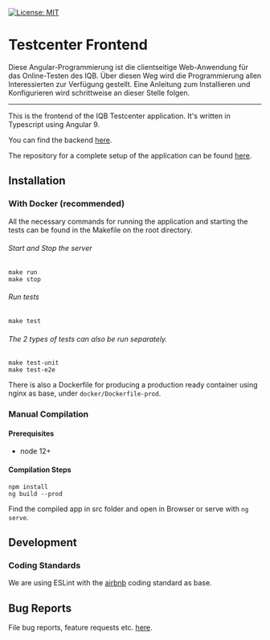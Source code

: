 [![License: MIT](https://img.shields.io/badge/License-MIT-yellow.svg?style=flat-square)](https://opensource.org/licenses/MIT)

# Testcenter Frontend

Diese Angular-Programmierung ist die clientseitige Web-Anwendung für das Online-Testen des IQB. Über diesen Weg wird die Programmierung allen Interessierten zur Verfügung gestellt. Eine Anleitung zum Installieren und Konfigurieren wird schrittweise an dieser Stelle folgen.

***

This is the frontend of the IQB Testcenter application. It's written in Typescript using Angular 9.

You can find the backend [here](https://github.com/iqb-berlin/testcenter-backend).

The repository for a complete setup of the application can be found [here](https://github.com/iqb-berlin/testcenter-setup).


## Installation

### With Docker (recommended)

All the necessary commands for running the application and starting the tests
can be found in the Makefile on the root directory.

###### Start and Stop the server
```
make run
make stop
```
###### Run tests
```
make test
```
###### The 2 types of tests can also be run separately.
```
make test-unit
make test-e2e
```

There is also a Dockerfile for producing a production ready container
using nginx as base, under `docker/Dockerfile-prod`.

### Manual Compilation
#### Prerequisites
* node 12+

#### Compilation Steps

```
npm install
ng build --prod
```

Find the compiled app in src folder and open in Browser or serve with `ng serve`.


## Development
### Coding Standards
We are using ESLint with the [airbnb](https://github.com/iqb-berlin/testcenter-setup) coding standard as base.

## Bug Reports

File bug reports, feature requests etc. [here](https://github.com/iqb-berlin/testcenter-frontend/issues).
